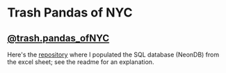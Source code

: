 # Trash Pandas of NYC
## [@trash.pandas_ofNYC](https://www.instagram.com/trash.pandas_ofnyc/?hl=en)

Here's the [repository](https://github.com/m-j-terry/pandasdb) where I populated the SQL database  (NeonDB) from the excel sheet; see the readme for an explanation. 